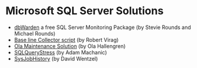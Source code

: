 # Microsoft SQL Server Solutions

 - [dbWarden](/Solution/dbWarden) a free SQL Server Monitoring Package (by Stevie Rounds and Michael Rounds)
 - [Base line Collector script](/Solution/BaselineCollector) (by Robert Virag)
 - [Ola Maintenance Solution](/Solution/Ola_Maintenance_Solution) (by Ola Hallengren)
 - [SQLQueryStress](/Solution/SQLQueryStress) (by Adam Machanic)
 - [SysJobHistory](/Solution/SysJobHistory) (by David Wentzel)
